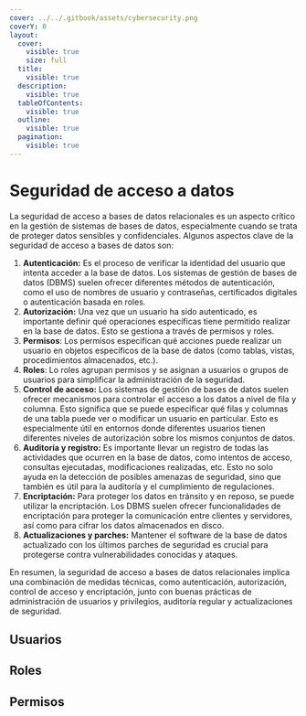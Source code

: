 ```yaml
---
cover: ../../.gitbook/assets/cybersecurity.png
coverY: 0
layout:
  cover:
    visible: true
    size: full
  title:
    visible: true
  description:
    visible: true
  tableOfContents:
    visible: true
  outline:
    visible: true
  pagination:
    visible: true
---
```


# Seguridad de acceso a datos

La seguridad de acceso a bases de datos relacionales es un aspecto crítico en la gestión de sistemas de bases de datos, especialmente cuando se trata de proteger datos sensibles y confidenciales. Algunos aspectos clave de la seguridad de acceso a bases de datos son:

1. **Autenticación:** Es el proceso de verificar la identidad del usuario que intenta acceder a la base de datos. Los sistemas de gestión de bases de datos (DBMS) suelen ofrecer diferentes métodos de autenticación, como el uso de nombres de usuario y contraseñas, certificados digitales o autenticación basada en roles.
2. **Autorización:** Una vez que un usuario ha sido autenticado, es importante definir qué operaciones específicas tiene permitido realizar en la base de datos. Esto se gestiona a través de permisos y roles.&#x20;
3. **Permisos**: Los permisos especifican qué acciones puede realizar un usuario en objetos específicos de la base de datos (como tablas, vistas, procedimientos almacenados, etc.).
4. **Roles**: Lo roles agrupan permisos y se asignan a usuarios o grupos de usuarios para simplificar la administración de la seguridad.
5. **Control de acceso:** Los sistemas de gestión de bases de datos suelen ofrecer mecanismos para controlar el acceso a los datos a nivel de fila y columna. Esto significa que se puede especificar qué filas y columnas de una tabla puede ver o modificar un usuario en particular. Esto es especialmente útil en entornos donde diferentes usuarios tienen diferentes niveles de autorización sobre los mismos conjuntos de datos.
6. **Auditoría y registro:** Es importante llevar un registro de todas las actividades que ocurren en la base de datos, como intentos de acceso, consultas ejecutadas, modificaciones realizadas, etc. Esto no solo ayuda en la detección de posibles amenazas de seguridad, sino que también es útil para la auditoría y el cumplimiento de regulaciones.
7. **Encriptación:** Para proteger los datos en tránsito y en reposo, se puede utilizar la encriptación. Los DBMS suelen ofrecer funcionalidades de encriptación para proteger la comunicación entre clientes y servidores, así como para cifrar los datos almacenados en disco.
8. **Actualizaciones y parches:** Mantener el software de la base de datos actualizado con los últimos parches de seguridad es crucial para protegerse contra vulnerabilidades conocidas y ataques.

En resumen, la seguridad de acceso a bases de datos relacionales implica una combinación de medidas técnicas, como autenticación, autorización, control de acceso y encriptación, junto con buenas prácticas de administración de usuarios y privilegios, auditoría regular y actualizaciones de seguridad.

## Usuarios



## Roles



## Permisos



